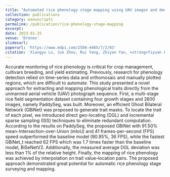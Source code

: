 ```yaml
---
title: "Automated rice phenology stage mapping using UAV images and deep learning"
collection: publications
category: manuscripts
permalink: /publication/rice-phenology-stage-mapping
excerpt: 
date: 2023-01-25
venue: 'Drones'
slidesurl:
paperurl: 'https://www.mdpi.com/2504-446X/7/2/83'
citation: 'Xiangyu Lu, Jun Zhou, Rui Yang, Zhiyan Yan, <strong>Yiyuan Lin</strong>, Jie Jiao, Fei Liu &quot;83.&quot; <i>Drones 1</i>. 7(2).'
---
```


Accurate monitoring of rice phenology is critical for crop management, cultivars breeding, and yield estimating. Previously, research for phenology detection relied on time-series data and orthomosaic and manually plotted regions, which are difficult to automate. This study presented a novel approach for extracting and mapping phenological traits directly from the unmanned aerial vehicle (UAV) photograph sequence. First, a multi-stage rice field segmentation dataset containing four growth stages and 2600 images, namely PaddySeg, was built. Moreover, an efficient Ghost Bilateral Network (GBiNet) was proposed to generate trait masks. To locate the trait of each pixel, we introduced direct geo-locating (DGL) and incremental sparse sampling (ISS) techniques to eliminate redundant computation. According to the results on PaddySeg, the proposed GBiNet with 91.50% mean-Intersection-over-Union (mIoU) and 41 frames-per-second (FPS) speed outperformed the baseline model (90.95%, 36 FPS), while the fastest GBiNet_t reached 62 FPS which was 1.7 times faster than the baseline model, BiSeNetV2. Additionally, the measured average DGL deviation was less than 1% of the relative height. Finally, the mapping of rice phenology was achieved by interpolation on trait value–location pairs. The proposed approach demonstrated great potential for automatic rice phenology stage surveying and mapping.